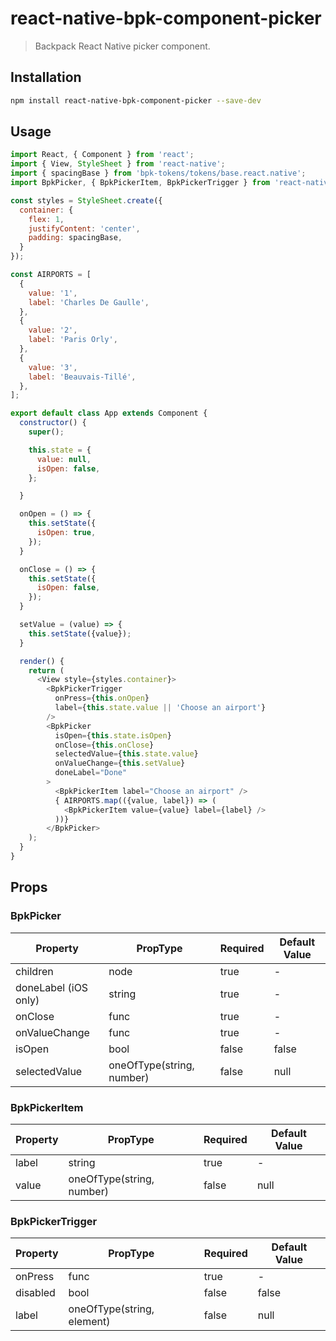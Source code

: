 # react-native-bpk-component-picker

> Backpack React Native picker component.

## Installation

```sh
npm install react-native-bpk-component-picker --save-dev
```

## Usage

```js
import React, { Component } from 'react';
import { View, StyleSheet } from 'react-native';
import { spacingBase } from 'bpk-tokens/tokens/base.react.native';
import BpkPicker, { BpkPickerItem, BpkPickerTrigger } from 'react-native-bpk-component-picker';

const styles = StyleSheet.create({
  container: {
    flex: 1,
    justifyContent: 'center',
    padding: spacingBase,
  }
});

const AIRPORTS = [
  {
    value: '1',
    label: 'Charles De Gaulle',
  },
  {
    value: '2',
    label: 'Paris Orly',
  },
  {
    value: '3',
    label: 'Beauvais-Tillé',
  },
];

export default class App extends Component {
  constructor() {
    super();

    this.state = {
      value: null,
      isOpen: false,
    };

  }

  onOpen = () => {
    this.setState({
      isOpen: true,
    });
  }

  onClose = () => {
    this.setState({
      isOpen: false,
    });
  }

  setValue = (value) => {
    this.setState({value});
  }

  render() {
    return (
      <View style={styles.container}>
        <BpkPickerTrigger
          onPress={this.onOpen}
          label={this.state.value || 'Choose an airport'}
        />
        <BpkPicker
          isOpen={this.state.isOpen}
          onClose={this.onClose}
          selectedValue={this.state.value}
          onValueChange={this.setValue}
          doneLabel="Done"
        >
          <BpkPickerItem label="Choose an airport" />
          { AIRPORTS.map(({value, label}) => (
            <BpkPickerItem value={value} label={label} />
          ))}
        </BpkPicker>
    );
  }
}
```

## Props

### BpkPicker

| Property             | PropType                              | Required | Default Value |
| -----------          | ------------------------------------- | -------- | ------------- |
| children             | node                                  | true     | -             |
| doneLabel (iOS only) | string                                | true     | -             |
| onClose              | func                                  | true     | -             |
| onValueChange        | func                                  | true     | -             |
| isOpen               | bool                                  | false    | false         |
| selectedValue        | oneOfType(string, number)             | false    | null          |

### BpkPickerItem

| Property             | PropType                              | Required | Default Value |
| -----------          | ------------------------------------- | -------- | ------------- |
| label                | string                                | true     | -             |
| value                | oneOfType(string, number)             | false    | null          |

### BpkPickerTrigger

| Property             | PropType                              | Required | Default Value |
| -----------          | ------------------------------------- | -------- | ------------- |
| onPress              | func                                  | true     | -             |
| disabled             | bool                                  | false    | false         |
| label                | oneOfType(string, element)            | false    | null          |
